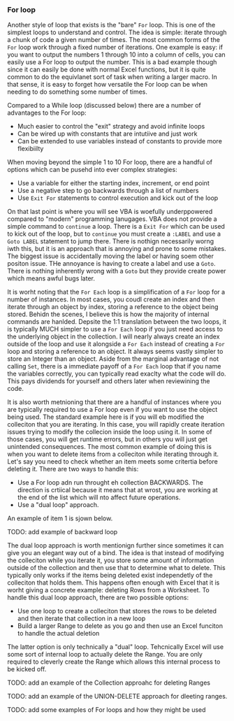 ### For loop

Another style of loop that exists is the "bare" `For` loop. This is one of the simplest loops to understand and control. The idea is simple: iterate through a chunk of code a given number of times. The most common forms of the `For` loop work through a fixed number of iterations. One example is easy: if you want to output the numbers 1 through 10 into a column of cells, you can easily use a For loop to output the number. This is a bad example though since it can easily be done with normal Excel functions, but it is quite common to do the equivlanet sort of task when writing a larger macro. In that sense, it is easy to forget how versatile the For loop can be when needing to do something some number of times.

Compared to a While loop (discussed below) there are a number of advantages to the For loop:

- Much easier to control the "exit" strategy and avoid infinite loops
- Can be wired up with constants that are intutiive and just work
- Can be extended to use variables instead of constants to provide more flexibiilty

When moving beyond the simple 1 to 10 For loop, there are a handful of options which can be pusehd into ever complex strategies:

- Use a variable for either the starting index, increment, or end point
- Use a negative step to go backwards through a list of numbers
- Use `Exit For` statements to control execution and kick out of the loop

On that last point is where you will see VBA is woefully underppowered compared to "modern" programming lanugages. VBA does not provide a simple command to `continue` a loop. There is a `Exit For` which can be used to kick out of the loop, but to `continue` you must create a `:LABEL` and use a `Goto LABEL` statement to jump there. There is nothign necessarily worng iwth this, but it is an approach that is annoying and prone to some mistakes. The biggest issue is accidentally moving the label or having soem other positon issue. THe annoyance is having to create a label and use a `Goto`. There is nothing inherently wrong with a `Goto` but they provide create power which means awful bugs later.

It is worht noting that the `For Each` loop is a simplification of a `For` loop for a number of instances. In most cases, you coudl create an index and then iterate through an object by index, storing a reference to the object being stored. Behidn the scenes, I believe this is how the majority of internal commands are hanlded. Depsite the 1:1 translation between the two loops, it is typically MUCH simpler to use a `For Each` loop if you just need access to the underlying object in the collection. I will nearly always create an index outside of the loop and use it alongside a `For Each` instead of creating a `For` loop and storing a reference to an object. It always seems vastly simpler to store an Integer than an object. Aside from the marginal advantage of not calling `Set`, there is a immediate payoff of a `For Each` loop that if you name the variables correctly, you can typically read exaclty what the code will do. This pays dividends for yourself and others later when reviewining the code.

It is also worth metnioning that there are a handful of instances where you are typically required to use a For loop even if you want to use the object being used. The standard example here is if you will eb modified the colleciton that you are iterating. In this case, you will rapidly create iteration issues trying to modify the collecion inside the loop using it. In some of those cases, you will get runtime errors, but in others you will just get unintended consequences. The most common example of doing this is when you want to delete items from a colleciton while iterating through it. Let's say you need to check whether an item meets some critertia before deleting it. There are two ways to handle this:

- Use a For loop adn run throught eh collection BACKWARDS. The direction is crtiical because it means that at wrost, you are working at the end of the list which will nto affect future operations.
- Use a "dual loop" approach.

An example of item 1 is sjown below.

TODO: add example of backward loop

The dual loop approach is worth mentionign further since sometimes it can give you an elegant way out of a bind. The idea is that instead of modifying the colleciton while you iterate it, you store some amount of information outside of the collection and then use that to determine what to delete. This typically only works if the items being deleted exist independetly of the colleciton that holds them. This happens often enough with Excel that it is worht giving a concrete example: deleting Rows from a Worksheet. To handle this dual loop approach, there are two possible options:

- Use one loop to create a colleciton that stores the rows to be deleted and then iterate that collection in a new loop
- Build a larger Range to delete as you go and then use an Excel funciton to handle the actual deletion

The latter option is only technically a "dual" loop. Tehcnically Excel will use some sort of internal loop to actually delete the Range. You are only required to cleverly create the Range which allows this internal process to be kicked off.

TODO: add an example of the Collection approahc for deleting Ranges

TODO: add an example of the UNION-DELETE approach for dleeting ranges.

TODO: add some examples of For loops and how they might be used
